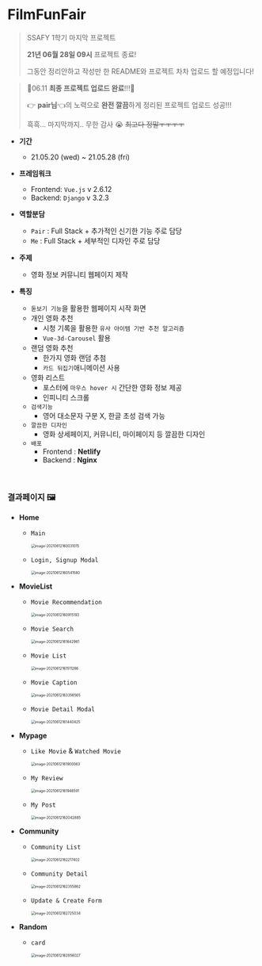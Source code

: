 # FilmFunFair

> SSAFY 1학기 마지막 프로젝트
>
> **21년 06월 28일 09시** 프로젝트 종료! 
>
> 그동안 정리안하고 작성만 한 README와 프로젝트 차차 업로드 할 예정입니다!

> :cherries:06.11 **최종 프로젝트 업로드 완료**!!!:cherries:
>
> :point_right: **pair님​**:point_left:의 노력으로 **완전 깔끔**하게 정리된 프로젝트 업로드 성공!!!
>
> 흑흑... 마지막까지.. 무한 감사 :sob: ~~최고다 정말ㅜㅜㅜㅜ~~

- **기간**
  - 21.05.20 (wed) ~ 21.05.28 (fri)
- **프레임워크**
  - Frontend: `Vue.js` v 2.6.12
  - Backend: `Django` v 3.2.3

- **역할분담**
  - `Pair` : Full Stack + 추가적인 신기한 기능 주로 담당
  - `Me` : Full Stack + 세부적인 디자인 주로 담당

- **주제**
  - 영화 정보 커뮤니티 웹페이지 제작
- **특징**
  - `돋보기 기능`을 활용한 웹페이지 시작 화면
  - 개인 영화 추천
    - 시청 기록을 활용한 `유사 아이템 기반 추천 알고리즘`
    - `Vue-3d-Carousel` 활용
  - 랜덤 영화 추천
    - 한가지 영화 랜덤 추첨
    - `카드 뒤집기`애니메이션 사용
  - 영화 리스트
    - 포스터에 `마우스 hover 시` 간단한 영화 정보 제공
    - 인피니티 스크롤
  - `검색기능`
    - 영어 대소문자 구분 X, 한글 초성 검색 가능
  - `깔끔한 디자인`
    - 영화 상세페이지, 커뮤니티, 마이페이지 등 깔끔한 디자인
  - `배포`
    - Frontend : **Netlify**
    - Backend : **Nginx**

<br>

### **결과페이지** :framed_picture:

- **Home**

  - `Main`

    <img src="README.assets/1_home.png" alt="image-20210612160031015" style="zoom:50%;" />

  - `Login, Signup Modal`

    <img src="README.assets/2_accounts_modal.png" alt="image-20210612160541580" style="zoom:50%;" />

- **MovieList**

  - `Movie Recommendation`

    <img src="README.assets/3_movie_list.png" alt="image-20210612160915193" style="zoom:50%;" />

  - `Movie Search`

    <img src="README.assets/4_search.png" alt="image-20210612161642961" style="zoom:50%;" />

  - `Movie List`

    <img src="README.assets/5_movie_list.png" alt="image-20210612161511286" style="zoom:50%;" />

  - `Movie Caption`

    <img src="README.assets/6_caption.png" alt="image-20210612163356565" style="zoom:50%;" />

  - `Movie Detail Modal`

    <img src="README.assets/7_movie_detail.png" alt="image-20210612161440425" style="zoom:50%;" />

- **Mypage**

  - `Like Movie` & `Watched Movie`

    <img src="README.assets/8_my_movies.png" alt="image-20210612161900063" style="zoom:50%;" />

  - `My Review`

    <img src="README.assets/9_my_review.png" alt="image-20210612161946591" style="zoom:50%;" />

  - `My Post`

    <img src="README.assets/10_my_post.png" alt="image-20210612162042885" style="zoom:50%;" />

- **Community**

  - `Community List`

    <img src="README.assets/11_community_list.png" alt="image-20210612162217402" style="zoom:50%;" />

  - `Community Detail`

    <img src="README.assets/12_community_detail.png" alt="image-20210612162355862" style="zoom:50%;" />

  - `Update & Create Form`

    <img src="README.assets/13_form.png" alt="image-20210612162725034" style="zoom:50%;" />

- **Random**

  - `card`

    <img src="README.assets/14_random.png" alt="image-20210612162856027" style="zoom:50%;" />

<br>
